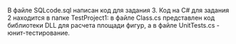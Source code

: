 В файле SQLcode.sql написан код для задания 3. 
Код на C# для задания 2 находится в папке TestProject1: в файле Class.cs представлен код библиотеки DLL для расчета площади фигур, а в файле UnitTests.cs - юнит-тестирование.

